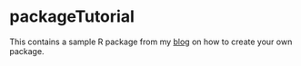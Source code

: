 # packageTutorial

This contains a sample R package from my [blog](https://corinnovation.com/2019/04/26/creating-an-r-package/) on how to create your own package.
